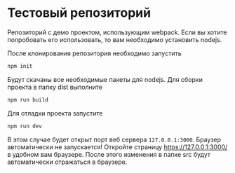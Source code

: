 # Тестовый репозиторий

Репозиторий с демо проектом, использующим webpack. Если вы хотите попробовать его использовать, то вам необходимо установить nodejs.

После клонирования репозитория необходимо запустить

```bash
npm init
```

Будут скачаны все необходимые пакеты для nodejs. Для сборки проекта в папку dist выполните

```bash
npm run build
```

Для отладки проекта запустите

```bash
npm run dev
```

В этом случае будет открыт порт веб сервера `127.0.0.1:3000`. Браузер автоматически не запускается! Откройте страницу <https://127.0.0.1:3000/> в удобном вам браузере. После этого изменения в папке src будут автоматически отражаться в браузере.
